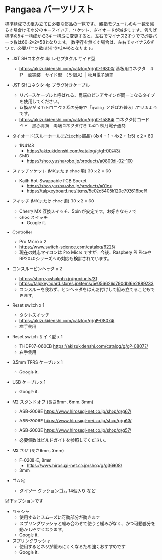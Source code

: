 # Pangaea パーツリスト

標準構成での組み立てに必要な部品の一覧です。
親指モジュールのキー数を減らす場合はその分のキースイッチ、ソケット、ダイオードが減少します。例えば標準の5キー構成から3キー構成に変更すると、左右でマイナス2ずつでで必要パーツ数は60-2\*2=58となります。
数字行を無くす場合は、左右でマイナス6ずつで、必要パーツ数は60-6\*2=48となります。

- JST SHコネクタ 4p レセプタクル サイド型
  - <https://akizukidenshi.com/catalog/g/gC-16800/>
    基板用コネクタ　４Ｐ　面実装　サイド型　（５個入）| 秋月電子通商

- JST SHコネクタ 4p プラグ付きケーブル
  - リバースケーブルと呼ばれる、両端のピンアサインが同一になるタイプを使用してください。
  - 互換品がメカトロニクス系の分野で「qwiic」と呼ばれ普及しているようです。
  - <https://akizukidenshi.com/catalog/g/gC-15884/>
    コネクタ付コード　４Ｐ　黒赤青黄　両端コネクタ付き 15cm 秋月電子通商

- ダイオード(スルーホールまたはchip部品) (4x4 + 1 + 4x2 + 1x5) x 2 = 60
  - 1N4148
    - <https://akizukidenshi.com/catalog/g/gI-00743/>
  - SMD
    - <https://shop.yushakobo.jp/products/a0800di-02-100>
  
- スイッチソケット (MXまたは choc 用) 30 x 2 = 60
  - Kailh Hot-Swappable PCB Socket
    - <https://shop.yushakobo.jp/products/a01ps>
    - <https://talpkeyboard.net/items/5e02c5405b120c792616bcf9>
  
- スイッチ  (MXまたは choc 用) 30 x 2 = 60
  - Cherry MX 互換スイッチ、5pin が安定です。お好きなモノで
  - choc スイッチ
    - Google it.
  
- Controller
  - Pro Micro x 2
  - <https://www.switch-science.com/catalog/6228/>
  - 現在の対応マイコンは Pro Micro ですが、今後、Raspbery Pi PicoやRP2040シリーズへの対応も検討されています。
  
- コンスルーピンヘッダ x 2
  - <https://shop.yushakobo.jp/products/31>
  - <https://talpkeyboard.stores.jp/items/5e056626d790db16e2889233>
  - コンスルーを使わず、ピンヘッダをはんだ付けして組み立てることもできます。
  
- Reset switch x 1
  - タクトスイッチ
  - <https://akizukidenshi.com/catalog/g/gP-08074/>
  - 左手側用
  
- Reset switch サイド型 x 1
  - THDP07-060CB <https://akizukidenshi.com/catalog/g/gP-08077/>
  - 右手側用
  
- 3.5mm TRRS ケーブル x 1
  - Google it.
  
- USB ケーブル x 1
  - Google it.
  
- M2 スタンドオフ (長さ8mm, 6mm, 3mm)
  - ASB-2008E
    <https://www.hirosugi-net.co.jp/shop/g/g67/>
  - ASB-2006E
    <https://www.hirosugi-net.co.jp/shop/g/g63/>
  - ASB-2003E
    <https://www.hirosugi-net.co.jp/shop/g/g57/>
  
  - 必要個数はビルドガイドを参照してください。
  
- M2 ネジ (長さ8mm, 3mm)
  - F-0208-E, 8mm
    - <https://www.hirosugi-net.co.jp/shop/g/g36908/>
  - 3mm
  
- ゴム足
  - ダイソー クッションゴム 14個入り など

以下オプションです

- ワッシャ
  - 使用するとスムーズに可動部分が動きます
  - スプリングワッシャと組み合わせて使うと緩みがなく、かつ可動部分を動かしやすくなります。
  - Google it.
- スプリングワッシャ
  - 使用するとネジが緩みにくくなるため強くおすすめです
  - Google it.
